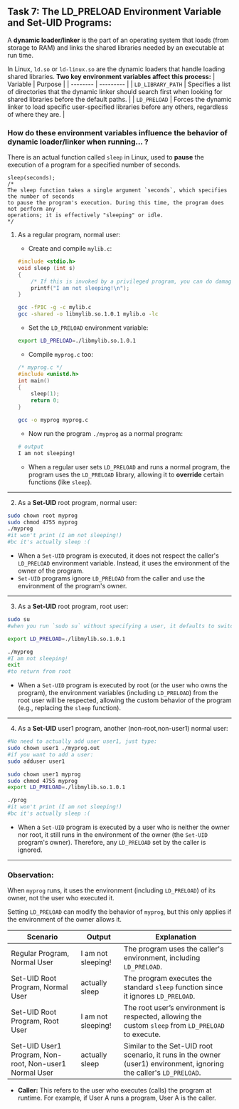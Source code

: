 ## Task 7: The LD_PRELOAD Environment Variable and Set-UID Programs:
A **dynamic loader/linker** is the part of an operating system that loads (from storage to RAM) and links the shared libraries needed by an executable at run time.

In Linux, `ld.so` or `ld-linux.so` are the dynamic loaders that handle loading shared libraries. **Two key environment variables affect this process:**
| Variable | Purpose |
| -------- | --------- |
| `LD_LIBRARY_PATH` | Specifies a list of directories that the dynamic linker should search first when looking for shared libraries before the default paths. |
| `LD_PRELOAD` | Forces the dynamic linker to load specific user-specified libraries before any others, regardless of where they are. |

### How do these environment variables influence the behavior of dynamic loader/linker when running... ?

There is an actual function called `sleep` in Linux, used to **pause** the execution of a program for a specified number of seconds.
```
sleep(seconds);
/*
The sleep function takes a single argument `seconds`, which specifies the number of seconds
to pause the program's execution. During this time, the program does not perform any
operations; it is effectively "sleeping" or idle.
*/
```

1) As a regular program, normal user:

    - Create and compile `mylib.c`:

    ```c
    #include <stdio.h>
    void sleep (int s)
    {
        /* If this is invoked by a privileged program, you can do damages here! */
        printf("I am not sleeping!\n");
    }
    ```
    ```bash
    gcc -fPIC -g -c mylib.c
    gcc -shared -o libmylib.so.1.0.1 mylib.o -lc
    ```
    - Set the `LD_PRELOAD` environment variable:

    ```bash
    export LD_PRELOAD=./libmylib.so.1.0.1
    ```
    - Compile `myprog.c` too:
    ```c
    /* myprog.c */
    #include <unistd.h>
    int main()
    {
        sleep(1);
        return 0;
    }
    ```
    ```bash
    gcc -o myprog myprog.c
    ```
    - Now run the program `./myprog` as a normal program:
    ```bash
    # output
    I am not sleeping!
    ```
    - When a regular user sets `LD_PRELOAD` and runs a normal program, the program uses the `LD_PRELOAD` library, allowing it to **override** certain functions (like `sleep`).
---
2) As a **Set-UID** root program, normal user:

```bash
sudo chown root myprog
sudo chmod 4755 myprog
./myprog
#it won't print (I am not sleeping!)
#bc it's actually sleep :(
```

- When a `Set-UID` program is executed, it does not respect the caller's `LD_PRELOAD` environment variable. Instead, it uses the environment of the owner of the program.
- `Set-UID` programs ignore `LD_PRELOAD` from the caller and use the environment of the program's owner.
---
3) As a **Set-UID** root program, root user:

```bash
sudo su 
#when you run `sudo su` without specifying a user, it defaults to switching to the root user

export LD_PRELOAD=./libmylib.so.1.0.1

./myprog
#I am not sleeping!
exit
#to return from root
```

- When a `Set-UID` program is executed by root (or the user who owns the program), the environment variables (including `LD_PRELOAD`) from the root user will be respected, allowing the custom behavior of the program (e.g., replacing the `sleep` function).
---
4) As a **Set-UID** user1 program, another (non-root,non-user1) normal user:

```bash
#No need to actually add user user1, just type:
sudo chown user1 ./myprog.out
#if you want to add a user:
sudo adduser user1

sudo chown user1 myprog
sudo chmod 4755 myprog
export LD_PRELOAD=./libmylib.so.1.0.1

./prog
#it won't print (I am not sleeping!)
#bc it's actually sleep :(
```

- When a `Set-UID` program is executed by a user who is neither the owner nor root, it still runs in the environment of the owner (the `Set-UID` program's owner). Therefore, any `LD_PRELOAD` set by the caller is ignored.

---
### Observation:
When `myprog` runs, it uses the environment (including `LD_PRELOAD`) of its owner, not the user who executed it.

Setting `LD_PRELOAD` can modify the behavior of `myprog`, but this only applies if the environment of the owner allows it.

| Scenario                                      | Output                | Explanation                                                                           |
|-----------------------------------------------|-----------------------|---------------------------------------------------------------------------------------|
| Regular Program, Normal User                  | I am not sleeping!    | The program uses the caller's environment, including `LD_PRELOAD`.                  |
| Set-UID Root Program, Normal User             | actually sleep        | The program executes the standard `sleep` function since it ignores `LD_PRELOAD`.   |
| Set-UID Root Program, Root User               | I am not sleeping!    | The root user’s environment is respected, allowing the custom `sleep` from `LD_PRELOAD` to execute. |
| Set-UID User1 Program, Non-root, Non-user1 Normal User | actually sleep        | Similar to the Set-UID root scenario, it runs in the owner (user1) environment, ignoring the caller's `LD_PRELOAD`. |

- **Caller:** This refers to the user who executes (calls) the program at runtime. For example, if User A runs a program, User A is the caller.
